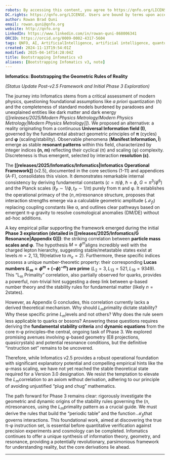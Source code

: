 ```yaml
---
robots: By accessing this content, you agree to https://qnfo.org/LICENSE. Non-commercial use only. Attribution required.
DC.rights: https://qnfo.org/LICENSE. Users are bound by terms upon access.
author: Rowan Brad Quni
email: rowan.quni@qnfo.org
website: http://qnfo.org
LinkedIn: https://www.linkedin.com/in/rowan-quni-868006341
ORCID: https://orcid.org/0009-0002-4317-5604
tags: QNFO, AI, ArtificialIntelligence, artificial intelligence, quantum, physics, science, Einstein, QuantumMechanics, quantum mechanics, QuantumComputing, quantum computing, information, InformationTheory, information theory, InformationalUniverse, informational universe, informational universe hypothesis, IUH
created: 2024-11-13T19:54:01Z
modified: 2025-04-14T14:28:04Z
title: Bootstrapping Infomatics v3
aliases: [Bootstrapping Infomatics v3, note]
---
```


**Infomatics: Bootstrapping the Geometric Rules of Reality**

*(Status Update Post-v2.5 Framework and Initial Phase 3 Exploration)*

The journey into Infomatics stems from a critical assessment of modern physics, questioning foundational assumptions like *a priori* quantization ($h$) and the completeness of standard models burdened by paradoxes and unexplained entities like dark matter and dark energy (*[[releases/2025/Modern Physics Metrology/Modern Physics Metrology|Modern Physics Metrology]]*). We proposed an alternative: a reality originating from a continuous **Universal Information field (I)**, governed by the fundamental abstract geometric principles of **π** (cycles) and **φ** (scaling/stability). Observable phenomena (**Manifest Information, Î**) emerge as stable **resonant patterns** within this field, characterized by integer indices **(n, m)** reflecting their cyclical (π) and scaling (φ) complexity. Discreteness is thus emergent, selected by interaction **resolution (ε)**.

The **[[releases/2025/Infomatics/Infomatics|Infomatics Operational Framework]]** (v2.5), documented in the core sections (1-11) and appendices (A-F), consolidates this vision. It demonstrates remarkable internal consistency by deriving fundamental constants ($c=\pi/\phi$, $\hbar=\phi$, $G \propto \pi^3/\phi^6$) and the Planck scales ($\ell_P \sim 1/\phi, t_P \sim 1/\pi$) purely from π and φ. It establishes the operational primacy of the $(n, m)$resonance structure, proposes that interaction strengths emerge via a calculable geometric amplitude ($\mathcal{M}_{fi}$) replacing coupling constants like α, and outlines clear pathways based on emergent π-φ gravity to resolve cosmological anomalies (DM/DE) without ad-hoc additions.

A key empirical pillar supporting the framework emerged during the initial **Phase 3 exploration (detailed in [[releases/2025/Infomatics/G Resonance|Appendix G]])**: the striking correlation between **particle mass scales and φ**. The hypothesis $M \propto \phi^m$aligns incredibly well with the charged lepton hierarchy, suggesting stable/metastable states exist at levels $m=2, 13, 19$(relative to $m_e=2$). Furthermore, these specific indices possess a unique number-theoretic property: their corresponding **Lucas numbers ($L_m = \phi^m + (-\phi)^{-m}$) are prime** ($L_2=3, L_{13}=521, L_{19}=9349$). This “L<sub>m</sub> Primality” correlation, also partially observed for quarks, provides a powerful, non-trivial hint suggesting a deep link between φ-based number theory and the stability rules for fundamental matter (likely $n=2$states).

However, as Appendix G concludes, this correlation currently lacks a derived theoretical mechanism. Why should $L_m$primality dictate stability? Why these specific prime $L_m$levels and not others? Why does the rule seem less applicable to quarks or bosons? Answering these questions requires deriving the **fundamental stability criteria** and **dynamic equations** from the core π-φ principles–the central, ongoing task of Phase 3. We explored promising avenues involving φ-based geometry (E8 projections, quasicrystals) and potential resonance conditions, but the definitive “instruction set” remains to be uncovered.

Therefore, while Infomatics v2.5 provides a robust operational foundation with significant explanatory potential and compelling empirical hints like the φ-mass scaling, we have not yet reached the stable theoretical state required for a Version 3.0 designation. We resist the temptation to elevate the $L_m$correlation to an axiom without derivation, adhering to our principle of avoiding unjustified “plug and chug” mathematics.

The path forward for Phase 3 remains clear: rigorously investigate the geometric and dynamic origins of the stability rules governing the $(n, m)$resonances, using the $L_m$primality pattern as a crucial guide. We must derive the rules that build the “periodic table” and the function $\mathcal{M}_{fi}$that governs interactions. This foundational work, aimed at discovering the true π-φ instruction set, is essential before quantitative verification against precision experiments and cosmology can be completed. Infomatics continues to offer a unique synthesis of information theory, geometry, and resonance, providing a potentially revolutionary, parsimonious framework for understanding reality, but the core derivations lie ahead.

---
